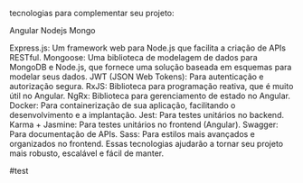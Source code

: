 tecnologias para complementar seu projeto:

Angular
Nodejs
Mongo

Express.js: Um framework web para Node.js que facilita a criação de APIs RESTful.
Mongoose: Uma biblioteca de modelagem de dados para MongoDB e Node.js, que fornece uma solução baseada em esquemas para modelar seus dados.
JWT (JSON Web Tokens): Para autenticação e autorização segura.
RxJS: Biblioteca para programação reativa, que é muito útil no Angular.
NgRx: Biblioteca para gerenciamento de estado no Angular.
Docker: Para containerização de sua aplicação, facilitando o desenvolvimento e a implantação.
Jest: Para testes unitários no backend.
Karma + Jasmine: Para testes unitários no frontend (Angular).
Swagger: Para documentação de APIs.
Sass: Para estilos mais avançados e organizados no frontend.
Essas tecnologias ajudarão a tornar seu projeto mais robusto, escalável e fácil de manter.

#test